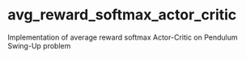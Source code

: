 # avg_reward_softmax_actor_critic
Implementation of average reward softmax Actor-Critic on Pendulum Swing-Up problem
